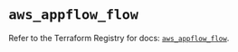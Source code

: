 # `aws_appflow_flow`

Refer to the Terraform Registry for docs: [`aws_appflow_flow`](https://registry.terraform.io/providers/hashicorp/aws/5.37.0/docs/resources/appflow_flow).
